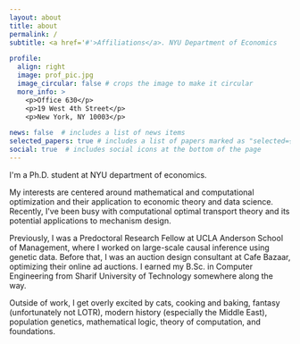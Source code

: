```yaml
---
layout: about
title: about
permalink: /
subtitle: <a href='#'>Affiliations</a>. NYU Department of Economics

profile:
  align: right
  image: prof_pic.jpg
  image_circular: false # crops the image to make it circular
  more_info: >
    <p>Office 630</p>
    <p>19 West 4th Street</p>
    <p>New York, NY 10003</p>

news: false  # includes a list of news items
selected_papers: true # includes a list of papers marked as "selected={true}"
social: true  # includes social icons at the bottom of the page
---
```

I'm a Ph.D. student at NYU department of economics.

My interests are centered around mathematical and computational optimization and their application to economic theory and data science. Recently, I've been busy with computational optimal transport theory and its potential applications to mechanism design.

Previously, I was a Predoctoral Research Fellow at UCLA Anderson School of Management, where I worked on large-scale causal inference using genetic data. Before that, I was an auction design consultant at Cafe Bazaar, optimizing their online ad auctions. I earned my B.Sc. in Computer Engineering from Sharif University of Technology somewhere along the way.

Outside of work, I get overly excited by cats, cooking and baking, fantasy (unfortunately not LOTR), modern history (especially the Middle East), population genetics, mathematical logic, theory of computation, and foundations.

